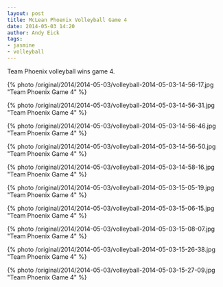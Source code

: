 ```yaml
---
layout: post
title: McLean Phoenix Volleyball Game 4
date: 2014-05-03 14:20
author: Andy Eick
tags: 
- jasmine
- volleyball
---
```

Team Phoenix volleyball wins game 4.

{% photo /original/2014/2014-05-03/volleyball-2014-05-03-14-56-17.jpg "Team Phoenix Game 4" %}

{% photo /original/2014/2014-05-03/volleyball-2014-05-03-14-56-31.jpg "Team Phoenix Game 4" %}

{% photo /original/2014/2014-05-03/volleyball-2014-05-03-14-56-46.jpg "Team Phoenix Game 4" %}

{% photo /original/2014/2014-05-03/volleyball-2014-05-03-14-56-50.jpg "Team Phoenix Game 4" %}

{% photo /original/2014/2014-05-03/volleyball-2014-05-03-14-58-16.jpg "Team Phoenix Game 4" %}

{% photo /original/2014/2014-05-03/volleyball-2014-05-03-15-05-19.jpg "Team Phoenix Game 4" %}

{% photo /original/2014/2014-05-03/volleyball-2014-05-03-15-06-15.jpg "Team Phoenix Game 4" %}

{% photo /original/2014/2014-05-03/volleyball-2014-05-03-15-08-07.jpg "Team Phoenix Game 4" %}

{% photo /original/2014/2014-05-03/volleyball-2014-05-03-15-26-38.jpg "Team Phoenix Game 4" %}

{% photo /original/2014/2014-05-03/volleyball-2014-05-03-15-27-09.jpg "Team Phoenix Game 4" %}
